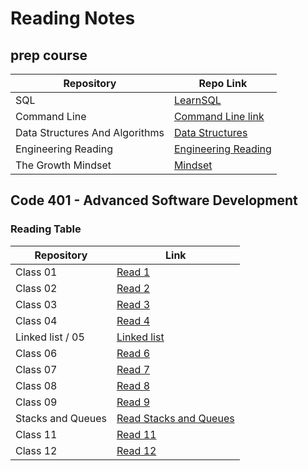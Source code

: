 # Reading Notes
## prep course

| Repository  |     Repo Link    |
| ----------- | ----------- |
|    SQL      |[LearnSQL](https://github.com/saifobe/reading-notes/blob/main/ReadNotes/prep/sql.md)|
|    Command Line      |[Command Line link](https://github.com/saifobe/reading-notes/blob/main/ReadNotes/prep/Terminal.md)|
|    Data Structures And Algorithms     |[Data Structures](https://github.com/saifobe/reading-notes/blob/main/ReadNotes/prep/DataStructuresAndAlgorithms.md)|
|    Engineering Reading    |[Engineering Reading](https://github.com/saifobe/reading-notes/blob/main/ReadNotes/prep/Engineering%20Reading.md)|
|    The Growth Mindset      |[Mindset](https://github.com/saifobe/reading-notes/blob/main/ReadNotes/prep/Mindset.md)|


## Code 401 - Advanced Software Development

### Reading Table 

| Repository  |     Link    |
| ----------- | ----------- |
| Class 01    |  [Read 1](https://github.com/saifobe/reading-notes/blob/main/ReadNotes/ReadClass01.md ) |
| Class 02    |   [Read 2](https://github.com/saifobe/reading-notes/blob/main/ReadNotes/ReadClass02.md)   |
| Class 03    |   [Read 3](https://github.com/saifobe/reading-notes/blob/main/ReadNotes/ReadClass03.md )   |
| Class 04    |   [Read 4](./ReadNotes/ReadClass04.md)   |
|Linked list / 05 |   [Linked list ](/ReadLinkedList.md)   |
| Class 06    |   [Read 6](./ReadNotes/ReadClass06.md)   |
| Class 07    |   [Read 7](./ReadNotes/ReadClass07.md)   |
| Class 08    |   [Read 8](./ReadNotes/ReadClass08.md)   |
| Class 09    |   [Read 9](./ReadNotes/ReadClass09.md)   |
| Stacks and Queues |   [Read Stacks and Queues](./ReadStacksAndQueues.md)   |
| Class 11    |   [Read 11](./ReadNotes/ReadClass11.md)   |
| Class 12    |   [Read 12](./ReadNotes/ReadClass12.md)   |